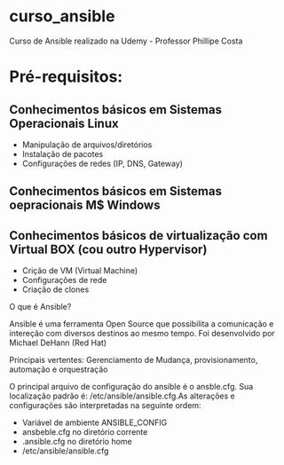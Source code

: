 # curso_ansible
Curso de Ansible realizado na Udemy - Professor Phillipe Costa

# Pré-requisitos:

## Conhecimentos básicos em Sistemas Operacionais Linux
  * Manipulação de arquivos/diretórios
  * Instalação de pacotes
  * Configurações de redes (IP, DNS, Gateway)
  
## Conhecimentos básicos em Sistemas oepracionais M$ Windows

## Conhecimentos básicos de virtualização com Virtual BOX (cou outro Hypervisor)
  * Crição  de VM (Virtual Machine)
  * Configurações de rede
  * Criação de clones
  
O que é Ansible?

Ansible é uma ferramenta Open Source que possibilita a comunicação e intereção com diversos destinos ao mesmo tempo. Foi desenvolvido por Michael DeHann (Red Hat)

Principais vertentes: Gerenciamento de Mudança,  provisionamento, automação e orquestração

O principal arquivo de configuração do ansible é o ansble.cfg. Sua localização padrão é: /etc/ansible/ansible.cfg.As alterações e configurações são interpretadas na seguinte ordem:

  * Variável de ambiente ANSIBLE_CONFIG
  * ansbeble.cfg no diretório corrente
  * .ansible.cfg no diretório home
  * /etc/ansible/ansible.cfg
 
